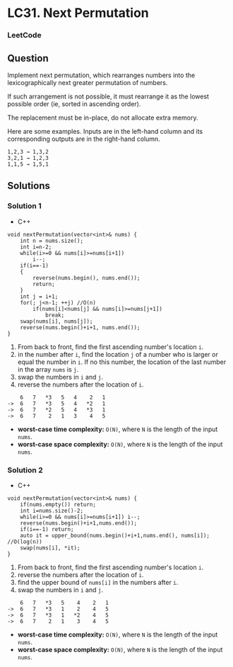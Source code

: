 # LC31. Next Permutation

### LeetCode

## Question

Implement next permutation, which rearranges numbers into the lexicographically next greater permutation of numbers.

If such arrangement is not possible, it must rearrange it as the lowest possible order (ie, sorted in ascending order).

The replacement must be in-place, do not allocate extra memory.

Here are some examples. Inputs are in the left-hand column and its corresponding outputs are in the right-hand column.

```
1,2,3 → 1,3,2
3,2,1 → 1,2,3
1,1,5 → 1,5,1
```

## Solutions

### Solution 1

* C++
```
void nextPermutation(vector<int>& nums) {
    int n = nums.size();
    int i=n-2;
    while(i>=0 && nums[i]>=nums[i+1])
        i--;
    if(i==-1) 
    {
        reverse(nums.begin(), nums.end());
        return;
    }
    int j = i+1;
    for(; j<n-1; ++j) //O(n)
        if(nums[i]<nums[j] && nums[i]>=nums[j+1])
            break;
    swap(nums[i], nums[j]);
    reverse(nums.begin()+i+1, nums.end());
}
```

1. From back to front, find the first ascending number's location `i`.
2. in the number after `i`, find the location `j` of a number who is larger or equal the number in `i`. If no this number, the location of the last number in the array `nums` is `j`.
3. swap the numbers in `i` and `j`.
4. reverse the numbers after the location of `i`.

```
    6   7   *3   5   4    2   1
->  6   7   *3   5   4   *2   1
->  6   7   *2   5   4   *3   1
->  6   7    2   1   3    4   5
```

* **worst-case time complexity:** `O(N)`, where `N` is the length of the input `nums`.
* **worst-case space complexity:** `O(N)`, where `N` is the length of the input `nums`.

### Solution 2

* C++
```
void nextPermutation(vector<int>& nums) {
    if(nums.empty()) return;
    int i=nums.size()-2;
    while(i>=0 && nums[i]>=nums[i+1]) i--;
    reverse(nums.begin()+i+1,nums.end());
    if(i==-1) return;
    auto it = upper_bound(nums.begin()+i+1,nums.end(), nums[i]); //O(log(n))
    swap(nums[i], *it);
}
```

1. From back to front, find the first ascending number's location `i`.
2. reverse the numbers after the location of `i`.
3. find the upper bound of `nums[i]` in the numbers after `i`.
4. swap the numbers in `i` and `j`.

```
    6   7   *3   5    4    2   1
->  6   7   *3   1    2    4   5
->  6   7   *3   1   *2    4   5
->  6   7    2   1    3    4   5
```

* **worst-case time complexity:** `O(N)`, where `N` is the length of the input `nums`.
* **worst-case space complexity:** `O(N)`, where `N` is the length of the input `nums`.
